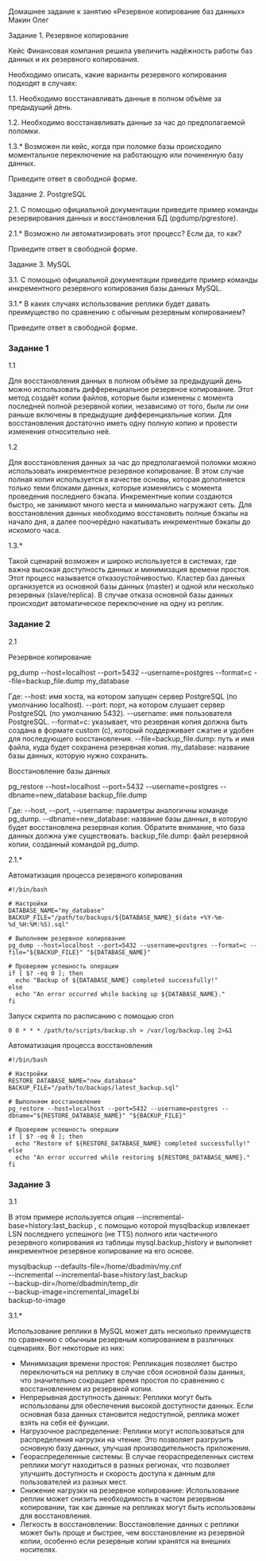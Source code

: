 Домашнее задание к занятию «Резервное копирование баз данных» Макин Олег


Задание 1. Резервное копирование

Кейс
Финансовая компания решила увеличить надёжность работы баз данных и их резервного копирования.

Необходимо описать, какие варианты резервного копирования подходят в случаях:

1.1. Необходимо восстанавливать данные в полном объёме за предыдущий день.

1.2. Необходимо восстанавливать данные за час до предполагаемой поломки.

1.3.* Возможен ли кейс, когда при поломке базы происходило моментальное переключение на работающую или починенную базу данных.

Приведите ответ в свободной форме.

Задание 2. PostgreSQL

2.1. С помощью официальной документации приведите пример команды резервирования данных и восстановления БД (pgdump/pgrestore).

2.1.* Возможно ли автоматизировать этот процесс? Если да, то как?

Приведите ответ в свободной форме.

Задание 3. MySQL

3.1. С помощью официальной документации приведите пример команды инкрементного резервного копирования базы данных MySQL.

3.1.* В каких случаях использование реплики будет давать преимущество по сравнению с обычным резервным копированием?

Приведите ответ в свободной форме.



### Задание 1

1.1

Для восстановления данных в полном объёме за предыдущий день можно использовать дифференциальное резервное копирование. Этот метод создаёт копии файлов, которые были изменены с момента последней полной резервной копии, независимо от того, были ли они раньше включены в предыдущие дифференциальные копии. Для восстановления достаточно иметь одну полную копию и провести изменения относительно неё.

1.2

Для восстановления данных за час до предполагаемой поломки можно использовать инкрементное резервное копирование. В этом случае полная копия используется в качестве основы, которая дополняется только теми блоками данных, которые изменялись с момента проведения последнего бэкапа. Инкрементные копии создаются быстро, не занимают много места и минимально нагружают сеть. Для восстановления данных необходимо восстановить полные бэкапы на начало дня, а далее поочерёдно накатывать инкрементные бэкапы до искомого часа.

1.3.* 

Такой сценарий возможен и широко используется в системах, где важна высокая доступность данных и минимизация времени простоя. Этот процесс называется отказоустойчивостью. Кластер баз данных организуется из основной базы данных (master) и одной или несколько резервных (slave/replica). В случае отказа основной базы данных происходит автоматическое переключение на одну из реплик.


### Задание 2

2.1

Резервное копирование

pg_dump --host=localhost --port=5432 --username=postgres --format=c --file=backup_file.dump my_database

Где:
--host: имя хоста, на котором запущен сервер PostgreSQL (по умолчанию localhost).
--port: порт, на котором слушает сервер PostgreSQL (по умолчанию 5432).
--username: имя пользователя PostgreSQL.
--format=c: указывает, что резервная копия должна быть создана в формате custom (c), который поддерживает сжатие и удобен для последующего восстановления.
--file=backup_file.dump: путь и имя файла, куда будет сохранена резервная копия.
my_database: название базы данных, которую нужно сохранить.

Восстановление базы данных

pg_restore --host=localhost --port=5432 --username=postgres --dbname=new_database backup_file.dump

Где:
--host, --port, --username: параметры аналогичны команде pg_dump.
--dbname=new_database: название базы данных, в которую будет восстановлена резервная копия. Обратите внимание, что база данных должна уже существовать.
backup_file.dump: файл резервной копии, созданный командой pg_dump.

2.1.*

Автоматизация процесса резервного копирования


    #!/bin/bash

    # Настройки
    DATABASE_NAME="my_database"
    BACKUP_FILE="/path/to/backups/${DATABASE_NAME}_$(date +%Y-%m-%d_%H:%M:%S).sql"

    # Выполняем резервное копирование
    pg_dump --host=localhost --port=5432 --username=postgres --format=c --file="${BACKUP_FILE}" "${DATABASE_NAME}"
    
    # Проверяем успешность операции
    if [ $? -eq 0 ]; then
      echo "Backup of ${DATABASE_NAME} completed successfully!"
    else
      echo "An error occurred while backing up ${DATABASE_NAME}."
    fi

Запуск скрипта по расписанию с помощью cron


    0 0 * * * /path/to/scripts/backup.sh > /var/log/backup.log 2>&1


Автоматизация процесса восстановления

    #!/bin/bash

    # Настройки
    RESTORE_DATABASE_NAME="new_database"
    BACKUP_FILE="/path/to/backups/latest_backup.sql"

    # Выполняем восстановление
    pg_restore --host=localhost --port=5432 --username=postgres --dbname="${RESTORE_DATABASE_NAME}" "${BACKUP_FILE}"

    # Проверяем успешность операции
    if [ $? -eq 0 ]; then
      echo "Restore of ${RESTORE_DATABASE_NAME} completed successfully!"
    else
      echo "An error occurred while restoring ${RESTORE_DATABASE_NAME}."
    fi


### Задание 3

3.1

В этом примере используется опция --incremental-base=history:last_backup , с помощью которой mysqlbackup извлекает LSN последнего успешного (не TTS) полного или частичного резервного копирования из таблицы mysql.backup_history и выполняет инкрементное резервное копирование на его основе.

mysqlbackup --defaults-file=/home/dbadmin/my.cnf \
  --incremental --incremental-base=history:last_backup \
  --backup-dir=/home/dbadmin/temp_dir \
  --backup-image=incremental_image1.bi \
   backup-to-image


3.1.*

Использование реплики в MySQL может дать несколько преимуществ по сравнению с обычным резервным копированием в различных сценариях. Вот некоторые из них:

- Минимизация времени простоя: Репликация позволяет быстро переключиться на реплику в случае сбоя основной базы данных, что значительно сокращает время простоя по сравнению с восстановлением из резервной копии.
- Непрерывная доступность данных: Реплики могут быть использованы для обеспечения высокой доступности данных. Если основная база данных становится недоступной, реплика может взять на себя её функции.
- Нагрузочное распределение: Реплики могут использоваться для распределения нагрузки на чтение. Это позволяет разгрузить основную базу данных, улучшая производительность приложения.
- Геораспределенные системы: В случае геораспределенных систем реплики могут находиться в разных регионах, что позволяет улучшить доступность и скорость доступа к данным для пользователей из разных мест.
- Снижение нагрузки на резервное копирование: Использование реплик может снизить необходимость в частом резервном копировании, так как данные на репликах могут быть использованы для восстановления.
- Легкость в восстановлении: Восстановление данных с реплики может быть проще и быстрее, чем восстановление из резервной копии, особенно если резервные копии хранятся на внешних носителях.
